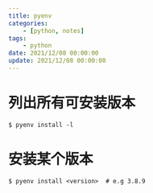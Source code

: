 ```yaml
---
title: pyenv
categories: 
	- [python, notes]
tags:
	- python
date: 2021/12/08 00:00:00
update: 2021/12/08 00:00:00
---
```


# 列出所有可安装版本

```shell
$ pyenv install -l
```

# 安装某个版本

```shell
$ pyenv install <version>  # e.g 3.8.9
```

